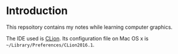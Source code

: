 # Introduction
 This repsoitory contains my notes while learning computer graphics.
 
 The IDE used is [CLion][1]. Its configuration file on Mac OS x is `~/Library/Preferences/CLion2016.1`. 


 
[1]: https://www.jetbrains.com/clion/